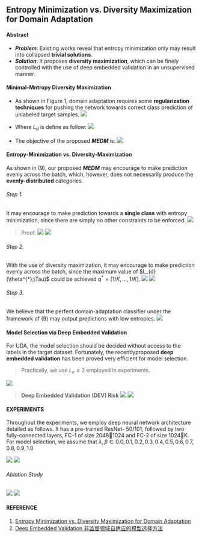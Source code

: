 ## Entropy Minimization vs. Diversity Maximization for Domain Adaptation

#### Abstract

- ***Problem***: Existing works reveal that entropy minimization only may result into collapsed **trivial solutions**.
- ***Solution***: It proposes **diversity maximization**, which can be finely controlled with the use of deep embedded validation in an unsupervised manner.

#### Minimal-Mntropy Diversity Maximization
- As shown in Figure 1, domain adaptation requires some **regularization techniques** for pushing the network towards correct class prediction of unlabeled target samples.
![](2022-05-30-15-22-39.png)

- Where $L_{d}$ is define as follow:
![](2022-05-31-10-48-42.png)

- The objective of the proposed ***MEDM*** is:
![](2022-05-30-15-23-27.png)

#### Entropy-Minimization vs. Diversity-Maximization
<!-- ###### Entropy-Minimization -->
As shown in (9), our proposed ***MEDM*** may encourage to make prediction evenly across the batch, which, however, does not necessarily produce the **evenly-distributed** categories.

###### Step 1.
It may encourage to make prediction towards a **single class** with entropy minimization, since there are simply no other constraints to be enforced.
![](2022-05-31-10-08-33.png)
>Proof.
![](2022-05-31-14-23-22.png)
![](2022-05-31-14-24-24.png)

###### Step 2.
<!-- ###### Diversity-Maximization -->
With the use of diversity maximization, it may encourage to make prediction evenly across the batch, since the maximum value of $L_{d}(\theta^{*};\Tau)$ could be achieved $q^{*} = [1/K, ... , 1/K]$.
![](2022-05-31-10-57-00.png)
![](2022-05-31-11-19-44.png)

###### Step 3.
We believe that the perfect domain-adaptation classifier under the framework of (9) may output predictions with low entropies.
![](2022-05-31-10-43-30.png) 

#### Model Selection via Deep Embedded Validation
For UDA, the model selection should be decided without access to the labels in the target dataset. Fortunately, the recentlyproposed **deep embedded validation**  has been proved very efficient for model selection.
> Practically, we use $L_{e} \le 2$ employed in experiments.

![](2022-05-31-10-03-22.png)

> **Deep Embedded Validation (DEV) Risk**
![](2022-05-31-13-43-51.png)
![](2022-05-31-13-44-08.png)


#### EXPERIMENTS
Throughout the experiments, we employ deep neural network architecture detailed as follows. It has a pre-trained ResNet- 50/101, followed by two fully-connected layers, FC-1 of size 20481024 and FC-2 of size 1024K. For model selection, we assume that $\lambda, \beta \in {0.0, 0.1, 0.2, 0.3, 0.4, 0.5, 0.6, 0.7, 0.8, 0.9, 1.0}$

![](2022-05-31-15-12-58.png)
![](2022-05-31-15-13-27.png)

###### Ablation Study
![](2022-05-31-15-14-22.png)
![](2022-05-31-15-14-31.png)

#### REFERENCE
1. [Entropy Minimization vs. Diversity Maximization for Domain Adaptation](http://proceedings.mlr.press/v97/you19a/you19a.pdf)
2. [Deep Embedded Validation 非监督领域自适应的模型选择方法](https://zhuanlan.zhihu.com/p/79869300)